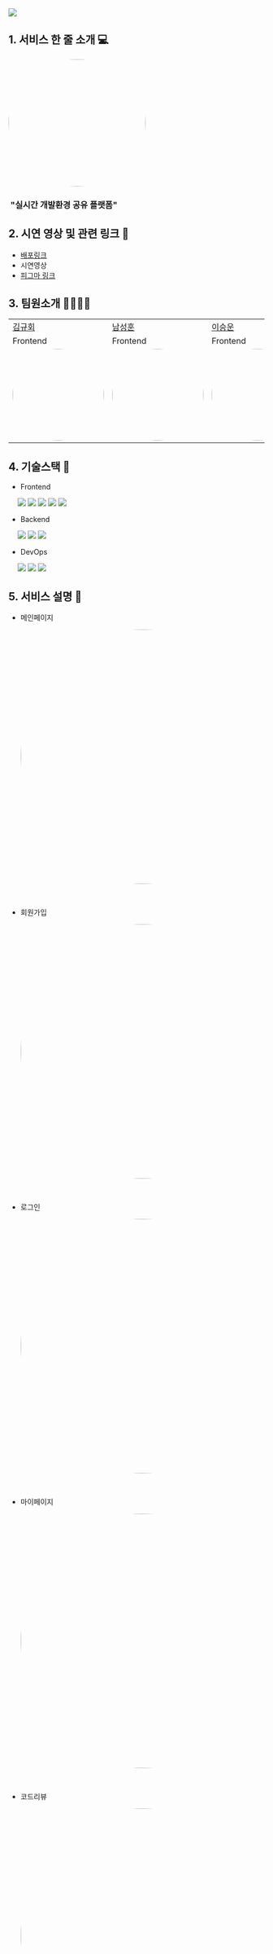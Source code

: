 <img src="https://capsule-render.vercel.app/api?type=waving&color=auto&height=200&section=header&text=2nd-1st-Project-Team5&fontSize=70" />

## 1. 서비스 한 줄 소개 💻

<img style="border: 0px solid black !important; border-radius:50%;" src="https://github.com/GDSC-KNU/2nd-1st-Project-Team5/assets/113246980/2d3edc7c-52d7-4cae-8072-034ed987f7b8" width="270px" height = "250px" />

### &nbsp;"실시간 개발환경 공유 플랫폼"

## 2. 시연 영상 및 관련 링크 🔗
- [배포링크](https://cobys.netlify.app/)
- 시연영상 
- [피그마 링크](https://www.figma.com/file/qQDDWzqkgIukzNdL9UNkLP/Coby-Design-File?type=design&node-id=0-1&t=2oCCePBv0KUqnbtv-0)

## 3. 팀원소개 👨‍👨‍👧‍👦 

<table>
  <tr>
    <td><a href="https://github.com/KimKyuHoi">김규회</a></td>
    <td><a href="https://github.com/yun8565">남성훈</td>
    <td><a href="https://github.com/Usimth">이승운</td>
    <td><a href="https://github.com/dahyun0917">이다현</td>
    <td><a href="https://github.com/20220402">이창윤</td>
  </tr>
  <tr>
    <td>Frontend</td>
    <td>Frontend</td>
    <td>Frontend</td>
    <td>Backend</td>
    <td>Backend</td>
  </tr>
  <tr>
    <td>
      <a href="https://github.com/KimKyuHoi">
        <img style="border: 0px solid black !important; border-radius:50%;" src="https://github.com/GDSC-KNU/2nd-1st-Project-Team5/assets/113246980/c735036d-581d-412e-b94f-8f4676523a67" width="180px" height = "180px" />
      </a>
   </td>
    <td>
      <a href="https://github.com/20220402">
        <img style="border: 0px solid black !important; border-radius:50%; " src="https://github.com/GDSC-KNU/2nd-1st-Project-Team5/assets/113246980/4545071b-d029-4c9f-88c5-80acfebf46a7" width="180px" height = "180px" />
      </a>
   </td>
    <td>
      <a href="https://github.com/Usimth">
        <img style="border: 0px solid black !important; border-radius:50%; " src="https://github.com/GDSC-KNU/2nd-1st-Project-Team5/assets/113246980/314b132b-bacf-4324-82df-870ebd42db21" width="180px" height = "180px" />
      </a>
   </td>
     <td>
       <a href="https://github.com/dahyun0917">
        <img style="border: 0px solid black !important; border-radius:50%; " src="https://avatars.githubusercontent.com/u/75965656?v=4" width="180px" height = "180px" />
       </a>
   </td>
    <td>
      <a href="https://github.com/yun">
        <img style="border: 0px solid black !important; border-radius:50%;" src="https://github.com/GDSC-KNU/2nd-1st-Project-Team5/assets/113246980/3354d8dc-c70c-44d6-bae2-2246f41c2b72" width="180px" height = "180px" />
      </a>
   </td>
  </tr>
</table>

## 4. 기술스택 🔧
 
 - Frontend
 <p>
   
    <img src="https://img.shields.io/badge/React-61DAFB?style=flat&logo=React&logoColor=white"/>
    <img src="https://img.shields.io/badge/JavaScript-F7DF1E?style=flat&logo=JavaScript&logoColor=white"/>
    <img src="https://img.shields.io/badge/HTML5-E34F26?style=flat&logo=HTML5&logoColor=white"/>
    <img src="https://img.shields.io/badge/CSS-1572B6?style=flat&logo=CSS3&logoColor=white"/>
    <img src="https://img.shields.io/badge/Figma-F24E1E?style=flat&logo=Figma&logoColor=white"/>
 </p> 
 
 - Backend

<p>
   
  <img src="https://img.shields.io/badge/Java-FF9E0F?style=flat&logo=Java&logoColor=white"/>
  <img src="https://img.shields.io/badge/Spring Boot-6DB33F?style=flat&logo=Spring Boot&logoColor=white"/>
  <img src="https://img.shields.io/badge/MySQL-4479A1?style=flat&logo=MySQL&logoColor=white"/>
  </p>

- DevOps

<p>
   
  <img src="https://img.shields.io/badge/AWS-232F3E?style=flat&logo=Amazon AWS&logoColor=white"/>
  <img src="https://img.shields.io/badge/Docker-2496ED?style=flat&logo=Docker&logoColor=white"/>
  <img src="https://img.shields.io/badge/Netlify-00C7B7?style=flat&logo=Netlify&logoColor=white"/>
</p>
  
## 5. 서비스 설명 📌

- 메인페이지
  
  <img style="border: 0px solid black !important; border-radius:50%;" src="https://github.com/GDSC-KNU/2nd-1st-Project-Team5/assets/113246980/c4001762-16ea-4315-ba8b-83ec45899c6a" width="750px" height = "500px" />
<br/>

- 회원가입
  
  <img style="border: 0px solid black !important; border-radius:50%;" src="https://github.com/GDSC-KNU/2nd-1st-Project-Team5/assets/113246980/d39513cf-120c-4a08-ad8a-3290c74c66f1" width="750px" height = "500px" />
<br/>

- 로그인
  
  <img style="border: 0px solid black !important; border-radius:50%;" src="https://github.com/GDSC-KNU/2nd-1st-Project-Team5/assets/113246980/6bc013a4-641f-4f59-aea8-af764f3c46ff" width="750px" height = "500px" />
<br/>

- 마이페이지
  
  <img style="border: 0px solid black !important; border-radius:50%;" src="https://github.com/GDSC-KNU/2nd-1st-Project-Team5/assets/113246980/cd2c8a63-f570-4f9b-9d58-0fc8fc515a51" width="750px" height = "500px" />
<br/>

- 코드리뷰
  
  <img style="border: 0px solid black !important; border-radius:50%;" src="https://github.com/GDSC-KNU/2nd-1st-Project-Team5/assets/113246980/aa21c122-d1a9-4bf6-92a5-c3859529c2f1" width="750px" height = "500px" />
<br/>

- 페어프로그래밍
  
  <img style="border: 0px solid black !important; border-radius:50%;" src="https://github.com/GDSC-KNU/2nd-1st-Project-Team5/assets/113246980/540239ad-9449-4791-b8ce-ccca05c6a4b4" width="750px" height = "500px" />
<br/>

- 방 내부
  
  <img style="border: 0px solid black !important; border-radius:50%;" src="https://github.com/GDSC-KNU/2nd-1st-Project-Team5/assets/113246980/944dad0e-1a36-41b3-b89a-1e0f9a38d39d" width="750px" height = "500px" />
<br/>

- 마이그룹
  
  <img style="border: 0px solid black !important; border-radius:50%;" src="https://github.com/GDSC-KNU/2nd-1st-Project-Team5/assets/113246980/b829e022-c796-4584-8029-0b2270deb09a" width="750px" height = "500px" />
<br/>

- 그룹탐색
  
  <img style="border: 0px solid black !important; border-radius:50%;" src="https://github.com/GDSC-KNU/2nd-1st-Project-Team5/assets/113246980/22aa2c5d-786b-48ad-8339-09b381e18fb8" width="750px" height = "500px" />
<br/>

- 그룹내부
  
  <img style="border: 0px solid black !important; border-radius:50%;" src="https://github.com/GDSC-KNU/2nd-1st-Project-Team5/assets/113246980/395ab9e8-7538-49a4-bd86-c589f22f9376" width="750px" height = "500px" />
<br/>

- 그룹게시판
  
  <img style="border: 0px solid black !important; border-radius:50%;" src="https://github.com/GDSC-KNU/2nd-1st-Project-Team5/assets/113246980/fe5434a0-fbcd-402a-b82f-a6daf2459d6e" width="750px" height = "500px" />
<br/>

- 게시판 글 클릭시
  
  <img style="border: 0px solid black !important; border-radius:50%;" src="https://github.com/GDSC-KNU/2nd-1st-Project-Team5/assets/113246980/b65d89b0-8524-4479-af04-7a5146eeece8" width="750px" height = "500px" />
<br/>

- 그룹원 목록
  
  <img style="border: 0px solid black !important; border-radius:50%;" src="https://github.com/GDSC-KNU/2nd-1st-Project-Team5/assets/113246980/de650b18-7848-498d-b5ab-5fe2e5b0a930" width="750px" height = "500px" />
<br/>

- 서비스 목적

<img style="border: 0px solid black !important; border-radius:50%;" src="https://github.com/GDSC-KNU/2nd-1st-Project-Team5/assets/113246980/ae18b184-c732-4066-91b6-657d1e975a24" width="1000px" height = "200px" />
<img style="border: 0px solid black !important; border-radius:50%;" src="https://github.com/GDSC-KNU/2nd-1st-Project-Team5/assets/113246980/108cbf61-0a60-4df3-8296-875e14a2cd93" width="1000px" height = "200px" />
<br/>

```
      Coby는 함께하다의 Co, 또는 Coding의 Co와 By가 합쳐져
      여러분과 함께하는 코딩이라는 의미를 담고 있습니다.
      이곳에서 여러분들은 멘토가 되어 도움을 줄수도 있고,
      멘티로써 멘토들에게 도움을 받을 수 있습니다.
      또한 마음이 맞는 사람과 그룹을 지어 함께 활동할 수 있는 플랫폼입니다.
```

- 피그마 전체 화면
  
  <img style="border: 0px solid black !important; border-radius:50%;" src="https://github.com/GDSC-KNU/2nd-1st-Project-Team5/assets/113246980/80fad036-70cb-42bc-bdee-8195a46d5f1f" width="750px" height = "600px" />

- 데이터베이스 (ERDs)


## 6. Project Structure

- frontend

```
├─assets
├─components
│  ├─common
│  │  ├─css
│  │  └─Layout
│  │      └─css
│  └─pages
│      ├─DetailPage
│      │  ├─CodeReview
│      │  │  ├─components
│      │  │  │  ├─css
│      │  │  │  └─Modal
│      │  │  │      └─css
│      │  │  ├─containers
│      │  │  └─css
│      │  ├─CodeRoom
│      │  │  ├─CodeReview
│      │  │  │  ├─components
│      │  │  │  │  └─css
│      │  │  │  ├─containers
│      │  │  │  └─css
│      │  │  └─PairProgramming
│      │  │      ├─components
│      │  │      │  └─css
│      │  │      ├─containers
│      │  │      └─css
│      │  ├─Help
│      │  │  ├─containers
│      │  │  └─css
│      │  ├─Login
│      │  │  ├─containers
│      │  │  └─css
│      │  ├─MyGroup
│      │  │  ├─components
│      │  │  │  └─css
│      │  │  ├─containers
│      │  │  └─css
│      │  ├─MyPage
│      │  │  ├─containers
│      │  │  └─css
│      │  ├─PairProgramming
│      │  │  ├─components
│      │  │  │  ├─css
│      │  │  │  └─Modal
│      │  │  │      └─css
│      │  │  ├─containers
│      │  │  └─css
│      │  └─SignIn
│      │      ├─containers
│      │      └─css
│      └─MainPages
│          ├─components
│          │  └─css
│          ├─containers
│          └─css
├─constants
└─sevices

```
```
    "@ckeditor/ckeditor5-build-classic": "^37.1.0",
    "@ckeditor/ckeditor5-react": "^6.0.0",
    "@stomp/stompjs": "^7.0.0",
    "@testing-library/jest-dom": "^5.16.5",
    "@testing-library/react": "^13.4.0",
    "@testing-library/user-event": "^13.5.0",
    "antd": "^5.4.6",
    "axios": "^1.3.4",
    "html-react-parser": "^3.0.16",
    "moment": "^2.29.4",
    "multer": "^1.4.5-lts.1",
    "mysql": "^2.18.1",
    "net": "^1.0.2",
    "qs": "^6.11.2",
    "react": "^18.2.0",
    "react-cookie": "^4.1.1",
    "react-cookies": "^0.1.1",
    "react-dom": "^18.2.0",
    "react-helmet": "^6.1.0",
    "react-icons": "^4.8.0",
    "react-js-pagination": "^3.0.3",
    "react-router-dom": "^6.8.2",
    "react-scripts": "^5.0.1",
    "react-slick": "^0.29.0",
    "sockjs-client": "^1.6.1",
    "stompjs": "^2.3.3",
    "styled-component": "^2.8.0",
    "styled-components": "^5.3.9",
    "web-vitals": "^2.1.4"
```

-backend


